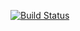 [![Build Status](https://travis-ci.com/ajl085/lab5.svg?token=BmXi7UymRidSdSpqX9LT&branch=oldmaster)](https://travis-ci.com/ajl085/lab5)
